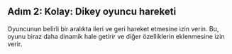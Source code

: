 ## Adım 2: Kolay: Dikey oyuncu hareketi
 
Oyuncunun belirli bir aralıkta ileri ve geri hareket etmesine izin verin.
Bu, oyunu biraz daha dinamik hale getirir ve diğer özelliklerin eklenmesine izin verir.
